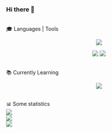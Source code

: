 ### Hi there 👋
<br>
🎓 Languages | Tools
<p align="center">
  <img src="https://skillicons.dev/icons?i=css,html,scss,js" />  
</p>
<p align="center">
  <img src="https://skillicons.dev/icons?i=git,webpack" />
  <img src="https://skillicons.dev/icons?i=figma" />
</p>
<br>
📚 Currently Learning
<p align="center">
  <img src="https://skillicons.dev/icons?i=typescript,nodejs,react" />  
</p>
<br>
📊 Some statistics
<div align="left">
  <img src="https://www.codewars.com/users/AishSI/badges/large">  
</div>
<div align="left">
  <img src="https://github-readme-stats.vercel.app/api?username=aishsi&show_icons=true&theme=city_lights">  
</div>
<div align="left">
  <img src="https://github-profile-trophy.vercel.app/?username=aishsi&rank=B,AA&theme=buddhism">
</div>

